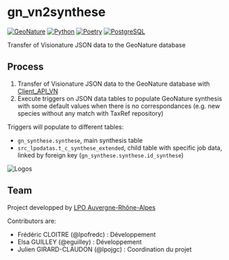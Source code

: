 # gn_vn2synthese

[![GeoNature](https://img.shields.io/badge/GeoNature-v2.5.5%20tested-brightgreen)](https://github.com/PnX-SI/GeoNature) [![Python](https://img.shields.io/badge/Python-3.7+-blueviolet)](https://www.python.org/) [![Poetry](https://img.shields.io/badge/packaging%20tool-poetry-important)](https://python-poetry.org/) [![PostgreSQL](https://img.shields.io/badge/PostgreSQL-10+-blue)](https://www.postgresql.org/)

Transfer of Visionature JSON data to the GeoNature database
## Process

1. Transfer of Visionature JSON data to the GeoNature database with [Client_API_VN](https://framagit.org/lpo/Client_API_VN/)
2. Execute triggers on JSON data tables to populate GeoNature synthesis with some default values when there is no correspondances (e.g. new species without any match with TaxRef repository)

Triggers will populate to different tables:
* `gn_synthese.synthese`, main synthesis table
* `src_lpodatas.t_c_synthese_extended`, child table with specific job data, linked by foreign key (`gn_synthese.synthese.id_synthese`)


![Logos](http://isere.lpo.fr/wp-content/uploads/2019/01/LPO_Agirpourlabio_Auvergne-Rhône-Alpes-transp.png)


## Team


Project developped by [LPO Auvergne-Rhône-Alpes](https//auvergne-rhone-alpes.lpo.fr/) 


Contributors are:

* Frédéric CLOITRE (@lpofredc) : Développement
* Elsa GUILLEY (@eguilley) : Développement
* Julien GIRARD-CLAUDON (@lpojgc) : Coordination du projet
